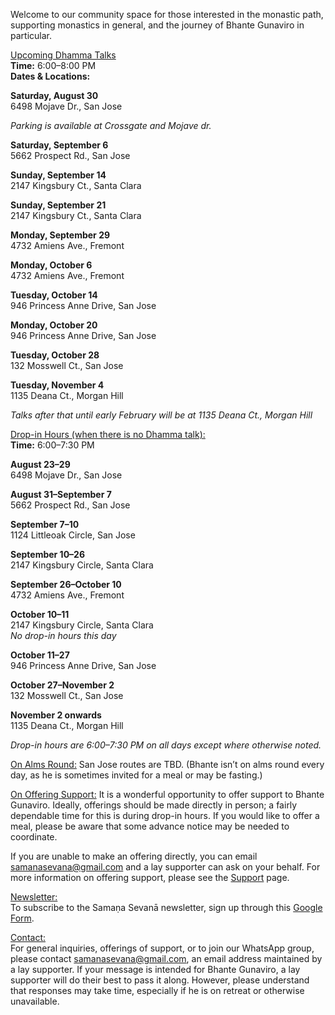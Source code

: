 Welcome to our community space for those interested in the monastic path, supporting monastics in general, and the journey of Bhante Gunaviro in particular.

<u>Upcoming Dhamma Talks</u>  
**Time:** 6:00–8:00 PM  
**Dates & Locations:**

**Saturday, August 30**  
6498 Mojave Dr., San Jose

_Parking is available at Crossgate and Mojave dr._

**Saturday, September 6**  
5662 Prospect Rd., San Jose

**Sunday, September 14**  
2147 Kingsbury Ct., Santa Clara

**Sunday, September 21**  
2147 Kingsbury Ct., Santa Clara

**Monday, September 29**  
4732 Amiens Ave., Fremont

**Monday, October 6**  
4732 Amiens Ave., Fremont

**Tuesday, October 14**  
946 Princess Anne Drive, San Jose

**Monday, October 20**  
946 Princess Anne Drive, San Jose

**Tuesday, October 28**  
132 Mosswell Ct., San Jose

**Tuesday, November 4**  
1135 Deana Ct., Morgan Hill

_Talks after that until early February will be at 1135 Deana Ct., Morgan Hill_

<!--**Sunday, September 14**  
197 N Sunnyvale Ave., Sunnyvale-->

<u>Drop-in Hours (when there is no Dhamma talk):</u>  
**Time:** 6:00–7:30 PM  

**August 23–29**  
6498 Mojave Dr., San Jose

**August 31–September 7**  
5662 Prospect Rd., San Jose

**September 7–10**  
1124 Littleoak Circle, San Jose

**September 10–26**  
2147 Kingsbury Circle, Santa Clara

**September 26–October 10**  
4732 Amiens Ave., Fremont

**October 10–11**  
2147 Kingsbury Circle, Santa Clara  
_No drop-in hours this day_

**October 11–27**  
946 Princess Anne Drive, San Jose

**October 27–November 2**  
132 Mosswell Ct., San Jose

**November 2 onwards**  
1135 Deana Ct., Morgan Hill

_Drop-in hours are 6:00–7:30 PM on all days except where otherwise noted._

<!--**September 7 onwards** (end TBD)  
197 N Sunnyvale Ave., Sunnyvale-->


<u>On Alms Round:</u>
San Jose routes are TBD.
(Bhante isn’t on alms round every day, as he is sometimes invited for a meal or may be fasting.)

<u>On Offering Support:</u>
It is a wonderful opportunity to offer support to Bhante Gunaviro. Ideally, offerings should be made directly in person; a fairly dependable time for this is during drop-in hours. If you would like to offer a meal, please be aware that some advance notice may be needed to coordinate.

If you are unable to make an offering directly, you can email samanasevana@gmail.com and a lay supporter can ask on your behalf. For more information on offering support, please see the [Support](/support) page.

<u>Newsletter:</u>  
To subscribe to the Samaṇa Sevanā newsletter, sign up through this [Google Form](https://forms.gle/NkBQv5JfWmNcXNnZA).

<u>Contact:</u>  
For general inquiries, offerings of support, or to join our WhatsApp group, please contact [samanasevana@gmail.com](mailto:samanasevana@gmail.com), an email address maintained by a lay supporter. If your message is intended for Bhante Gunaviro, a lay supporter will do their best to pass it along. However, please understand that responses may take time, especially if he is on retreat or otherwise unavailable.

